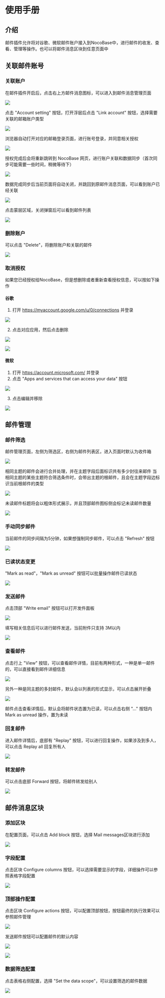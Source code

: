 # 使用手册

## 介绍
邮件插件允许将对谷歌、微软邮件账户接入到NocoBase中，进行邮件的收发、查看、管理等操作。也可以将邮件消息区块到任意页面中


## 关联邮件账号

### 关联账户

在邮件插件开启后，点击右上方邮件消息图标，可以进入到邮件消息管理页面

![](https://static-docs.nocobase.com/mail-1733816161753.png)

点击 "Account setting" 按钮，打开浮层后点击 "Link account" 按钮，选择需要关联的邮箱账户类型

![](https://static-docs.nocobase.com/mail-1733816162279.png)

浏览器自动打开对应的邮箱登录页面，进行账号登录，并同意相关授权

![](https://static-docs.nocobase.com/mail-1733816162534.png)

授权完成后会将重新跳转到 NocoBase 网页，进行账户关联和数据同步（首次同步可能需要一些时间，稍微等待下）

![](https://static-docs.nocobase.com/mail-1733816162794.png)

数据完成同步后当前页面将自动关闭，并跳回到原邮件消息页面，可以看到账户已经关联

![](https://static-docs.nocobase.com/mail-1733816163177.png)

点击蒙层区域，关闭弹窗后可以看到邮件列表

![](https://static-docs.nocobase.com/mail-1733816163503.png)

### 删除账户
可以点击 "Delete"，将删除账户和关联的邮件

![](https://static-docs.nocobase.com/mail-1733816163758.png)

### 取消授权

如果您已经授权给NocoBase，但是想删除或者重新查看授权信息，可以按如下操作

#### 谷歌
1. 打开 https://myaccount.google.com/u/0/connections 并登录

![](https://static-docs.nocobase.com/mail-1733816164047.png)

2. 点击对应应用，然后点击删除

![](https://static-docs.nocobase.com/mail-1733816164469.png)

![](https://static-docs.nocobase.com/mail-1733816164754.png)

#### 微软
1. 打开 https://account.microsoft.com/ 并登录
2. 点击 "Apps and services that can access your data" 按钮

![](https://static-docs.nocobase.com/mail-1733816165019.png)

3. 点击编辑并移除

![](https://static-docs.nocobase.com/mail-1733816165260.png)

## 邮件管理

### 邮件筛选

邮件管理页面，左侧为筛选区，右侧为邮件列表区，进入页面时默认为收件箱

![](https://static-docs.nocobase.com/mail-1733816165536.png)

相同主题的邮件会进行合并处理，并在主题字段后面标识共有多少封往来邮件
当相同主题的某些主题符合筛选条件时，会带出主题的根邮件，且会在主题字段边标识当前根邮件的类型

![](https://static-docs.nocobase.com/mail-1733816165797.png)

未读邮件标题将会以粗体形式展示，并且顶部邮件图标侧会标记未读邮件数量

![](https://static-docs.nocobase.com/mail-1733816166067.png)

### 手动同步邮件

当前邮件的同步间隔为5分钟，如果想强制同步邮件，可以点击 "Refresh" 按钮

![](https://static-docs.nocobase.com/mail-1733816166364.png)

### 已读状态变更

"Mark as read"，"Mark as unread" 按钮可以批量操作邮件已读状态

![](https://static-docs.nocobase.com/mail-1733816166621.png)

### 发送邮件

点击顶部 "Write email" 按钮可以打开发件面板

![](https://static-docs.nocobase.com/mail-1733816166970.png)

填写相关信息后可以进行邮件发送，当前附件只支持 3M以内

![](https://static-docs.nocobase.com/mail-1733816167214.png)

### 查看邮件

点击行上 "View" 按钮，可以查看邮件详情，目前有两种形式，一种是单一邮件的，可以直接看到邮件详细信息

![](https://static-docs.nocobase.com/mail-1733816167456.png)

另外一种是同主题的多封邮件，默认会以列表的形式显示，可以点击展开折叠

![](https://static-docs.nocobase.com/mail-1733816167750.png)

邮件点击查看详情后，默认会将邮件状态置为已读，可以点击右侧 "..." 按钮内 Mark as unread 操作，置为未读

### 回复邮件

进入邮件详情后，底部有 "Replay" 按钮，可以进行回复操作，如果涉及到多人，可以点击 Replay all 回复所有人

![](https://static-docs.nocobase.com/mail-1733816167998.png)

### 转发邮件

可以点击底部 Forward 按钮，将邮件转发给别人

![](https://static-docs.nocobase.com/mail-1733816168241.png)

## 邮件消息区块

### 添加区块

在配置页面，可以点击 Add block 按钮，选择 Mail messages区块进行添加

![](https://static-docs.nocobase.com/mail-1733816168487.png)

### 字段配置

点击区块 Configure columns 按钮，可以选择需要显示的字段，详细操作可以参照表格字段配置

![](https://static-docs.nocobase.com/mail-1733816168737.png)

### 顶部操作配置

点击区块 Configure actions 按钮，可以配置顶部按钮，按钮最终的执行效果可以参照邮件管理

![](https://static-docs.nocobase.com/mail-1733816168977.png)

发送邮件按钮可以配置邮件的默认内容

![](https://static-docs.nocobase.com/mail-1733816169243.png)

![](https://static-docs.nocobase.com/mail-1733816169515.png)

### 数据筛选配置

点击表格右侧配置，选择 "Set the data scope"，可以设置筛选的邮件数据

![](https://static-docs.nocobase.com/mail-1733816169764.png)